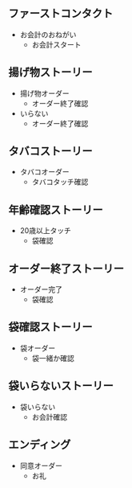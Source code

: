 ## ファーストコンタクト
* お会計のおねがい
  - お会計スタート

## 揚げ物ストーリー
* 揚げ物オーダー
  - オーダー終了確認
* いらない
  - オーダー終了確認

## タバコストーリー
* タバコオーダー
  - タバコタッチ確認

## 年齢確認ストーリー
* 20歳以上タッチ
  - 袋確認

## オーダー終了ストーリー
* オーダー完了
  - 袋確認

## 袋確認ストーリー
* 袋オーダー
  - 袋一緒か確認

## 袋いらないストーリー
* 袋いらない
  - お会計確認

## エンディング
* 同意オーダー
  - お礼

